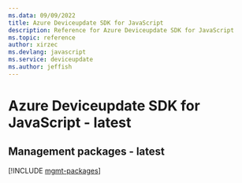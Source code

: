 ```yaml
---
ms.data: 09/09/2022
title: Azure Deviceupdate SDK for JavaScript
description: Reference for Azure Deviceupdate SDK for JavaScript
ms.topic: reference
author: xirzec
ms.devlang: javascript
ms.service: deviceupdate
ms.author: jeffish
---
```

# Azure Deviceupdate SDK for JavaScript - latest

## Management packages - latest
[!INCLUDE [mgmt-packages](deviceupdate-mgmt-index.md)]